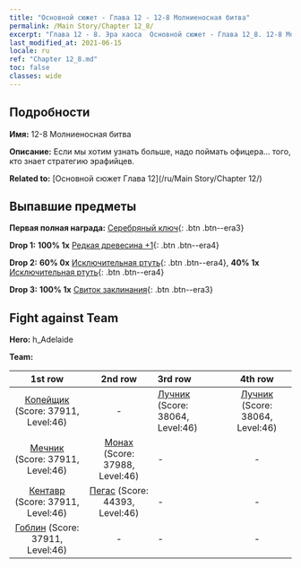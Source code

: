 ```yaml
---
title: "Основной сюжет - Глава 12 - 12-8 Молниеносная битва"
permalink: /Main Story/Chapter 12_8/
excerpt: "Глава 12 - 8. Эра хаоса  Основной сюжет - Глава 12_8. 12-8 Молниеносная битва"
last_modified_at: 2021-06-15
locale: ru
ref: "Chapter 12_8.md"
toc: false
classes: wide
---
```


## Подробности

 **Имя:** 12-8 Молниеносная битва

 **Описание:** Если мы хотим узнать больше, надо поймать офицера... того, кто знает стратегию эрафийцев.

 **Related to:** [Основной сюжет Глава 12](/ru/Main Story/Chapter 12/)

## Выпавшие предметы

 **Первая полная награда:** [Серебряный ключ](/ItemsRU/con_693/){: .btn .btn--era3}

 **Drop 1:** **100% 1x** [Редкая древесина +1](/ItemsRU/mat_41/){: .btn .btn--era4}

 **Drop 2:** **60% 0x** [Исключительная ртуть](/ItemsRU/mat_35/){: .btn .btn--era4}, **40% 1x** [Исключительная ртуть](/ItemsRU/mat_35/){: .btn .btn--era4}

 **Drop 3:** **100% 1x** [Свиток заклинания](/ItemsRU/con_694/){: .btn .btn--era3}


## Fight against Team
 **Hero:** h_Adelaide

 **Team:**


  | 1st row | 2nd row | 3rd row | 4th row |
  |:----:|:----:|:----|:----:|
  | [Копейщик](/ru/units/Pikeman/) (Score: 37911, Level:46)  | - | [Лучник](/ru/units/Marksman/) (Score: 38064, Level:46)  | [Лучник](/ru/units/Marksman/) (Score: 38064, Level:46)  |
  | [Мечник](/ru/units/Swordsman/) (Score: 37911, Level:46)  | [Монах](/ru/units/Monk/) (Score: 37988, Level:46)  | - | - |
  | [Кентавр](/ru/units/Centaur/) (Score: 37911, Level:46)  | [Пегас](/ru/units/Pegasus/) (Score: 44393, Level:46)  | - | - |
  | [Гоблин](/ru/units/Goblin/) (Score: 37911, Level:46)  | - | - | - |


